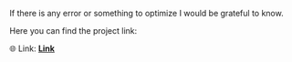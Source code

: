 If there is any error or something to optimize I would be grateful to know.

Here you can find the project link:

🌐 Link: <strong><a href="https://portfoliioo.github.io/h/Home/Projects/Websites/Creepy Crawly Kinematics/Creepy Crawly Kinematics
.html">Link</a></strong>

